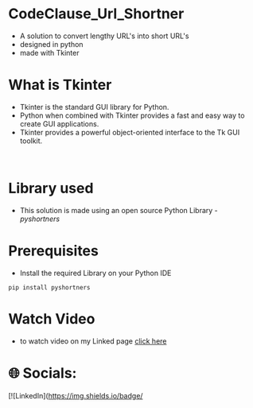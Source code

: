 # CodeClause_Url_Shortner
- A solution to convert lengthy URL's into short URL's
- designed in python
- made with Tkinter

# What is Tkinter
- Tkinter is the standard GUI library for Python.
- Python when combined with Tkinter provides a fast and easy way to create GUI applications. 
- Tkinter provides a powerful object-oriented interface to the Tk GUI toolkit.
<br>

# Library used
- This solution is made using an open source Python Library - *pyshortners*

# Prerequisites
- Install the required Library on your Python IDE
```
pip install pyshortners
```
# Watch Video
- to watch video on my Linked page [click here](https://www.linkedin.com/posts/medisetty-likhitha_python-pythondeveloper-pythonprogramming-activity-7054861406495498240-KuTZ?utm_source=share&utm_medium=member_desktop)

# 🌐 Socials:
[![LinkedIn](https://img.shields.io/badge/
